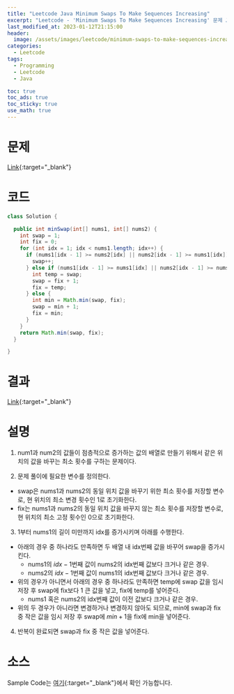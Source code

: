 ```yaml
---
title: "Leetcode Java Minimum Swaps To Make Sequences Increasing"
excerpt: "Leetcode - 'Minimum Swaps To Make Sequences Increasing' 문제 Java 풀이"
last_modified_at: 2023-01-12T21:15:00
header:
  image: /assets/images/leetcode/minimum-swaps-to-make-sequences-increasing.png
categories:
  - Leetcode
tags:
  - Programming
  - Leetcode
  - Java

toc: true
toc_ads: true
toc_sticky: true
use_math: true
---
```

# 문제
[Link](https://leetcode.com/problems/minimum-swaps-to-make-sequences-increasing){:target="_blank"}

# 코드
```java
class Solution {

  public int minSwap(int[] nums1, int[] nums2) {
    int swap = 1;
    int fix = 0;
    for (int idx = 1; idx < nums1.length; idx++) {
      if (nums1[idx - 1] >= nums2[idx] || nums2[idx - 1] >= nums1[idx]) {
        swap++;
      } else if (nums1[idx - 1] >= nums1[idx] || nums2[idx - 1] >= nums2[idx]) {
        int temp = swap;
        swap = fix + 1;
        fix = temp;
      } else {
        int min = Math.min(swap, fix);
        swap = min + 1;
        fix = min;
      }
    }
    return Math.min(swap, fix);
  }

}
```

# 결과
[Link](https://leetcode.com/problems/minimum-swaps-to-make-sequences-increasing/submissions/876758394/){:target="_blank"}

# 설명
1. num1과 num2의 값들이 점층적으로 증가하는 값의 배열로 만들기 위해서 같은 위치의 값을 바꾸는 최소 횟수를 구하는 문제이다.

2. 문제 풀이에 필요한 변수를 정의한다.
- swap은 nums1과 nums2의 동일 위치 값을 바꾸기 위한 최소 횟수를 저장할 변수로, 현 위치의 최소 변경 횟수인 1로 초기화한다.
- fix는 nums1과 nums2의 동일 위치 값을 바꾸지 않는 최소 횟수를 저장할 변수로, 현 위치의 최소 고정 횟수인 0으로 초기화한다.

3. 1부터 nums1의 길이 미만까지 idx를 증가시키며 아래를 수행한다.
- 아래의 경우 중 하나라도 만족하면 두 배열 내 idx번째 값을 바꾸어 swap을 증가시킨다.
  - nums1의 $idx - 1$번째 값이 nums2의 idx번째 값보다 크거나 같은 경우.
  - nums2의 $idx - 1$번째 값이 nums1의 idx번째 값보다 크거나 같은 경우.
- 위의 경우가 아니면서 아래의 경우 중 하나라도 만족하면 temp에 swap 값을 임시 저장 후 swap에 fix보다 1 큰 값을 넣고, fix에 temp를 넣어준다.
  - nums1 혹은 nums2의 idx번째 값이 이전 값보다 크거나 같은 경우.
- 위의 두 경우가 아니라면 변경하거나 변경하지 않아도 되므로, min에 swap과 fix 중 작은 값을 임시 저장 후 swap에 $min + 1$을 fix에 min을 넣어준다.

4. 반복이 완료되면 swap과 fix 중 작은 값을 넣어준다.

# 소스
Sample Code는 [여기](https://github.com/GracefulSoul/leetcode/blob/master/src/main/java/gracefulsoul/problems/MinimumSwapsToMakeSequencesIncreasing.java){:target="_blank"}에서 확인 가능합니다.